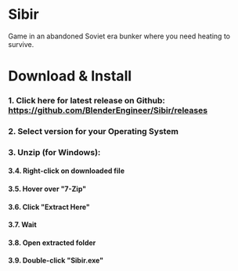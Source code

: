 # Sibir
Game in an abandoned Soviet era bunker where you need heating to survive.

# Download  & Install
### 1. Click here for latest release on Github: https://github.com/BlenderEngineer/Sibir/releases
### 2. Select version for your Operating System
### 3. Unzip (for Windows):
#### 3.4. Right-click on downloaded file
#### 3.5. Hover over "7-Zip"
#### 3.6. Click "Extract Here"
#### 3.7. Wait
#### 3.8. Open extracted folder
#### 3.9. Double-click "Sibir.exe"
